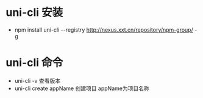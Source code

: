# uni-cli 安装
* npm install uni-cli --registry http://nexus.xxt.cn/repository/npm-group/ -g

# uni-cli 命令
* uni-cli -v 查看版本
* uni-cli create appName 创建项目 appName为项目名称


